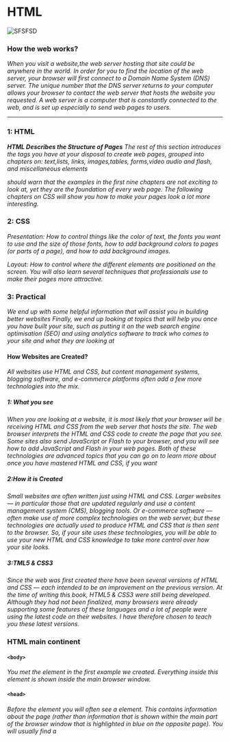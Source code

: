 # HTML
![SFSFSD](https://encrypted-tbn0.gstatic.com/images?q=tbn:ANd9GcRfRxCKiS7qkVILEENB6IVCsNH742LMh9buUuZV4REd3iWswQFisYgquJ0qUR8-ped0R2k&usqp=CAU.JPG)
### How the web works?
*When you visit a website,the web server hosting that site could be anywhere in the world. In order for you to find the location of the web server, your browser will first connect to a Domain Name System (DNS) server.*
*The unique number that the  DNS server returns to your computer allows your browser to contact the web server  that hosts the website you  requested. A web server is a  computer that is constantly  connected to the web, and is set  up especially to send web pages to users.*

--------------------------------------------------
### 1: HTML
***HTML Describes the Structure of Pages***
*The rest of this section introduces the tags you have  at your disposal to create web pages, grouped into chapters on: text,lists, links, images,tables,  forms,video audio and flash, and miscellaneous elements*

*should warn that the examples in the first nine chapters are not exciting to look at, yet they are the foundation of every web page. The following chapters on CSS will show you how to make your pages look a lot more interesting.*


### 2: CSS
*Presentation: How to control things like the color of text, the fonts you want to use and the size of those fonts, how to add background colors to pages (or parts of a page), and how to add background images.*

*Layout: How to control where the different elements are positioned on the screen. You will also learn several techniques that professionals use to make  their pages more attractive.*


### 3: Practical
*We end up with some helpful information that will assist you in building better websites*
*Finally, we end up looking at topics that will help you once you have built your site, such as putting it on the web search  engine optimisation (SEO) and using analytics software to track who comes to your site and what 
they are looking at*

#### How Websites are Created?
*All websites use HTML and CSS, but content  management systems, blogging software, and  e-commerce platforms often add a few more technologies into the mix.*

##### 1: What you see
*When you are looking at a  website, it is most likely that  your browser will be receiving  HTML and CSS from the web  server that hosts the site. The  web browser interprets the  HTML and CSS code to create the page that you see. 
Some sites also send JavaScript  or Flash to your browser, and you  will see how to add JavaScript  and Flash in your web pages. Both of these technologies are advanced topics that you can go  on to learn more about once you have mastered HTML and CSS, if you want*


##### 2:How it is Created
*Small websites are often written just using HTML and CSS. Larger websites — in particular  those that are updated regularly  and use a content management  system (CMS), blogging tools.
Or  e-commerce software — often  make use of more complex  technologies on the web server,  but these technologies are  actually used to produce HTML  and CSS that is then sent to the  browser. So, if your site uses  these technologies, you will be  able to use your new HTML and  CSS knowledge to take more  control over how your site looks.*




##### 3:TML5 & CSS3
*Since the web was first created  there have been several versions  of HTML and CSS — each  intended to be an improvement  on the previous version.  At the time of writing this  book, HTML5 & CSS3 were  still being developed. Although  they had not been finalized,  many browsers were already  supporting some features of  these languages and a lot of  people were using the latest  code on their websites. I have  therefore chosen to teach you these latest versions.*




### HTML main continent
#### `<body>`
*You met the <body> element 
in the first example we created. 
Everything inside this element is 
shown inside the main browser 
window.*

#### `<head>`
*Before the <body> element you 
will often see a <head> element. 
This contains information 
about the page (rather than 
information that is shown within 
the main part of the browser 
window that is highlighted in 
blue on the opposite page). 
You will usually find a <title>
element inside the <head>
element.*

#### `<title>`
*The contents of the <title>
element are either shown in the 
top of the browser, above where 
you usually type in the URL of 
the page you want to visit, or 
on the tab for that page (if your 
browser uses tabs to allow you 
to view multiple pages at the 
same time*

`<form>`
*Element uses the action attribute to indicate the page that 
the data is being sent to. Each of the form controls sits inside the <form> element.
 Different types of form control are suited to collecting different types of data. 
The <fieldset> element is used to group related questions together. The <label> element indicates the purpose of each form control.*

----------------------------------------------------
## The Evolution of HTML
>Each new version was designed  to be an improvement on the last (with new elements and  attributes added and older code  removed). 
There have also been several  versions of each browser used to view web pages, each of which implements new code. Not all  web users, however, have the  latest browsers installed on  their computers, which means that not everyone will be able to  view all of the latest features and markup.

#### HTML 4
*With the exception of a few  elements added in HTML5 
(which have been highlighted),  the elements you have seen in  this book were all available in .
Although HTML 4 had some presentational elements to  control the appearance of pages,  authors are not recommended to  use them any more. (Examples include the <center> element  for centering content on a page, <font> for controlling  the appearance of text, and  <strike> to put a line through  the text — all of these can be achieved with CSS instead.)* 



#### XHTML 1.0

*In 1998, a language called XML  was published. Its purpose  was to allow people to write  new markup languages. Since  HTML was the most widely used  markup language around, it was  decided that HTML 4 should be reformulated to follow the rules  of XML and it was renamed  XHTML. This meant that  authors had to follow some new,  more strict rules about writing markup. For example:*


* Every element needed a closing tag (except for empty elements such as <img />).
* Attribute names had to be in lowercase.
* All attributes required a value, and all values were to be placed in double quotes.
* Deprecated elements should no longer be used.
* Every element that was opened inside another element should be closed inside that same element. 

#### HTML5
*web page authors do not need to close all tags, and new elements and attributes will be introduced. 
At the time of writing, the HTML5 specification had not been completed, but the major browser makers had started to implement many of the new features, and web page authors were rapidly adopting the new markup.Despite the fact that HTML5 is not yet completed, you can safely take advantage of the new features of the language as long as you endeavour to ensure that users with older browsers will be able to view your pages (even though some of the extra features will not be visible to them)*

#### some of contents of Html5 codes
`<!-- -->`
*If you want to add a comment 
to your code that will not be 
visible in the user's browser, you 
can add the text between these 
characters:*
`<!-- comment goes here -->`




`<div>`
*The <div> element allows you to 
group a set of elements together 
in one block-level box.*

`<span>`
*The <span> element acts like 
an inline equivalent of the <div>
element. It is used to either*

-|contains
-|-
1|Contain a section of text where there is no other suitable element to differentiate it from its surrounding text
2|Contain a number of inline elements


`<iframe>` 
*An iframe is like a little window 
that has been cut into your 
page — and in that window you 
can see another page. The term 
iframe is an abbreviation of inline 
frame*


`src`
*The src attribute specifies the 
URL of the page to show in the 
frame.*
`height`
*The height attribute specifies 
the height of the iframe in pixels.*
`width`
*The width attribute specifies 
the width of the iframe in pixels.*


`crolling`

*The scrolling attribute will 
not be supported in HTML5. In 
HTML 4 and XHTML, it indicates 
whether the iframe should 
have scrollbars or not. This is 
important if the page inside the 
iframe is larger than the space 
you have allowed for it (using the 
height and width attributes). 

`Scrollbars`

*allow the user to move 
around the frame to see more 
content. It can take one of three 
values: yes (to show scrollbars), 
no (to hide scrollbars) and auto
(to show them only if needed).*

`frameborder`

*The frameborder attribute will 
not be supported in HTML5. In 
HTML 4 and XHTML, it indicates 
whether the frame should have 
a border or not. A value of 0
indicates that no border should 
be shown. A value of 1 indicates 
that a border should be shown.*

`seamless`

*In HTML5, a new attribute 
called seamless can be applied 
to an iframe where scrollbars 
are not desired. The seamless
attribute (like some other new 
HTML5 attributes) does not 
need a value, but you will often 
see authors give it a value of 
seamless. Older browsers 
do not support the seamless
attribute.*

`<meta>`
*The <meta> element lives 
inside the <head> element and 
contains information about that 
web page*

-------------------------------
## Traditional HTML Layouts
![SFSF](https://encrypted-tbn0.gstatic.com/images?q=tbn:ANd9GcSA5CahAwdOWNlETTPhdwfijpYmO2jLVDj3RQ&usqp=CAU.JPG)

>For a long time, web page authors used <div> elements to group together related elements on the page (such as the elements that form a header, an article, footer or sidebar). Authors used class or id attributes to indicate the role of the <div> element in the structure of the page.

1.  `<header>` and `<footer>`

elements can be used for:
* The main header or footer 
that appears at the top or 
bottom of every page on the 
site.
* A header or footer for an 
individual <article> or 
<section> within the page.

2. `<nav>`

*element is used to  contain the major navigational 
blocks on the site such as the primary site navigation. Going back to our blog example, 
if you wanted to finish an article 
with links to related blog posts, 
these would not be counted as major navigational blocks and therefore should not sit inside a <nav> element.* 

`<article>`

*element acts as a container for any section of a page that could stand alone and potentially be syndicated*


`<aside>`

*element has two 
purposes, depending on whether 
it is inside an <article>
element or not.*

`<section>`

*element groups 
related content together, and 
typically each section would 
have its own heading.*

`<hgroup>`

*element is to group together a 
set of one or more <h1> through 
<h6> elements so that they are 
treated as one single heading.*

`<figure>`

*element in Chapter 5 when we 
looked at images. It can be used 
to contain any content that is 
referenced from the main flow of 
an article (not just images).*


~~~~~~
Older browsers that do not know the new HTML5 elements will automatically treat them as inline elements. Therefore, to help older browsers, you should include the line of CSS on the left which states which new elements should be rendered as block-level elements.Also, IE9 was the first version of Internet Explorer to allow CSS rules to be associated with these new HTML5 layout elements. In order to style these elements using earlier versions of IE, you need to use a simple JavaScript known as the HTML5 shiv or  HTML5 shim. 
~~~~~~~~~


### Summary
>The new HTML5 elements indicate the purpose of 
different parts of a web page and help to describe 
its structure.
* The new elements provide clearer code (compared 
with using multiple <div> elements).
* Older browsers that do not understand HTML5 
elements need to be told which elements are 
block-level elements.
* To make HTML5 elements work in Internet Explorer 8 
(and older versions of IE), extra JavaScript is needed, 
which is available free from Google.


-------------------------------------

## Why People Visit YOUR Website?
![HFTH](https://encrypted-tbn0.gstatic.com/images?q=tbn:ANd9GcSTDDBb5yTpG_RSH-4PC9Pp_g_5OJ7CK8Tr7Q&usqp=CAU.JPG)
>Your content and design should 
be influenced by the goals of 
your users. 
To help determine why people 
are coming to your website, 
there are two basic categories of 
questions you can ask:

***1: The first attempts to discover 
the underlying motivations for 
why visitors come to the site.***

***2: The second examines the 
specific goals of the visitors. 
These are the triggers making 
them come to the site now.***


so

#### Key Motivations
* Are they looking for general 
entertainment or do they 
need to achieve a specific 
goal? 
* If there is a specific goal, is 
it a personal or professional 
one?
* Do they see spending time on 
this activity as essential or a 
luxury?..

#### pecific Goals
* Do they want general 
information / research (such 
as background on a topic / 
company), or are they after 
something specific (such as a 
particular fact or information 
on a product)?
* Are they already familiar with 
the service or product that 
you offer or do they need to 
be introduced to it?
* Are they looking for time 
sensitive information, such as 
the latest news or updates on 
a particular topic?



#### Key Information
* Will visitors be familiar with 
your subject area / brand 
or do you need to introduce 
yourself?
* Will they be familiar with 
the product / service / 
information you are covering 
or do they need background 
information on it?
* What are the most important 
features of what you are 
offering?
* What is special about what 
you offer that differentiates 
you from other sites that offer 
something similar?
* Once people have achieved 
the goal that sent them to 
your site, are there common 
questions people ask about 
this subject area?


#### Goods / Services
* How often do the same 
people return to purchase 
from you?
* How often is your stock 
updated or your service 
changed?
Information
* How often is the subject 
updated?
* What percentage of your 
visitors would return for 
regular updates on the 
subject, compared with 
those who will just need the 
information once?...

### Example Site Map
![HH](https://encrypted-tbn0.gstatic.com/images?q=tbn:ANd9GcRDKnEvd8DbxW-XI6lY1XsMAlHax6ywAD7KhrBFgmeeXFZytEVPhAUB9igFHNSv8p1-qcE&usqp=CAU.JPG)


>At the end I hope this page be helpful for you guys and for any kind of assistance please ask me to provide more information that should be so helpful as i can sheerd with you my personal notes written on by my hands on real perpor.

Thank you 
